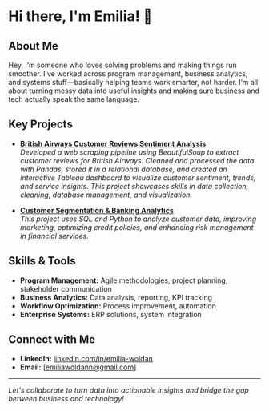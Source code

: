 # Hi there, I'm Emilia! 👋

## About Me

Hey, I’m someone who loves solving problems and making things run smoother. I’ve worked across program management, business analytics, and systems stuff—basically helping teams work smarter, not harder. I’m all about turning messy data into useful insights and making sure business and tech actually speak the same language.

## Key Projects

- **[British Airways Customer Reviews Sentiment Analysis](https://github.com/ewoldan/Web-Scraping-for-Customer-Sentiment.git)**  
  *Developed a web scraping pipeline using BeautifulSoup to extract customer reviews for British Airways. Cleaned and processed the data with Pandas, stored it in a relational database, and created an interactive Tableau dashboard to visualize customer sentiment, trends, and service insights. This project showcases skills in data collection, cleaning, database management, and visualization.*

- **[Customer Segmentation & Banking Analytics](https://github.com/ewoldan/Customer-Segmentation-Banking-Analytics)**  
  *This project uses SQL and Python to analyze customer data, improving marketing, optimizing credit policies, and enhancing risk management in financial services.*

## Skills & Tools

- **Program Management:** Agile methodologies, project planning, stakeholder communication
- **Business Analytics:** Data analysis, reporting, KPI tracking
- **Workflow Optimization:** Process improvement, automation
- **Enterprise Systems:** ERP solutions, system integration

## Connect with Me

- **LinkedIn:** [linkedin.com/in/emilia-woldan](https://www.linkedin.com/in/emilia-woldan/)
- **Email:** [emiliawoldann@gmail.com]

---

*Let's collaborate to turn data into actionable insights and bridge the gap between business and technology!*
